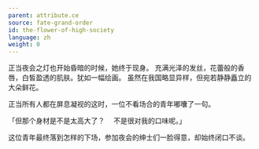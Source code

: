 ```yaml
---
parent: attribute.ce
source: fate-grand-order
id: the-flower-of-high-society
language: zh
weight: 0
---
```


正当夜会之灯也开始昏暗的时候，她终于现身。
充满光泽的发丝，花蕾般的香唇，白皙盈透的肌肤。犹如一幅绘画。
虽然在我国略显异样，但宛若静静矗立的大朵鲜花。

正当所有人都在屏息凝视的这时，一位不看场合的青年嘟囔了一句。

「但那个身材是不是太高大了？
　不是很对我的口味呢。」

这位青年最终落到怎样的下场，参加夜会的绅士们一脸得意，却始终闭口不谈。
